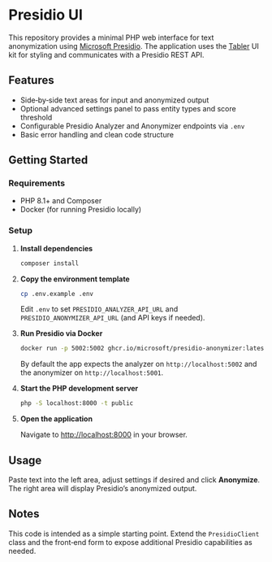 # Presidio UI

This repository provides a minimal PHP web interface for text anonymization using [Microsoft Presidio](https://microsoft.github.io/presidio/). The application uses the [Tabler](https://tabler.io/) UI kit for styling and communicates with a Presidio REST API.

## Features

- Side‑by‑side text areas for input and anonymized output
- Optional advanced settings panel to pass entity types and score threshold
- Configurable Presidio Analyzer and Anonymizer endpoints via `.env`
- Basic error handling and clean code structure

## Getting Started

### Requirements

- PHP 8.1+ and Composer
- Docker (for running Presidio locally)

### Setup

1. **Install dependencies**

   ```bash
   composer install
   ```

2. **Copy the environment template**

   ```bash
   cp .env.example .env
   ```

   Edit `.env` to set `PRESIDIO_ANALYZER_API_URL` and `PRESIDIO_ANONYMIZER_API_URL` (and API keys if needed).

3. **Run Presidio via Docker**

   ```bash
   docker run -p 5002:5002 ghcr.io/microsoft/presidio-anonymizer:latest
   ```

   By default the app expects the analyzer on `http://localhost:5002` and the anonymizer on `http://localhost:5001`.

4. **Start the PHP development server**

   ```bash
   php -S localhost:8000 -t public
   ```

5. **Open the application**

   Navigate to [http://localhost:8000](http://localhost:8000) in your browser.

## Usage

Paste text into the left area, adjust settings if desired and click **Anonymize**. The right area will display Presidio’s anonymized output.

## Notes

This code is intended as a simple starting point. Extend the `PresidioClient` class and the front‑end form to expose additional Presidio capabilities as needed.
